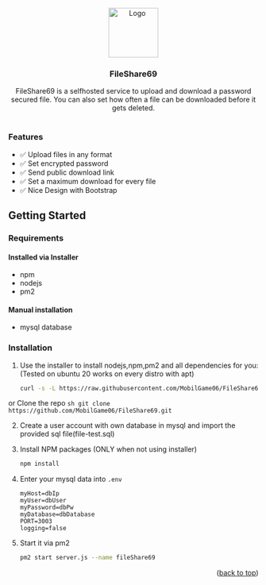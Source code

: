 <!-- PROJECT LOGO -->
<br />
<div align="center">
  <a">
    <img src="https://xamplex.de/s/ruua73gsnbeuhlju975intjc4.png" alt="Logo" width="100" height="100">
  </a>

  <h3 align="center">FileShare69</h3>

  <p align="center">
    FileShare69 is a selfhosted service to upload and download a password secured file. You can also set how often a file can be downloaded before it gets deleted.
    <br />
    <br />
  </p>
</div>


### Features
- ✅ Upload files in any format
- ✅ Set encrypted password
- ✅ Send public download link
- ✅ Set a maximum download for every file
- ✅ Nice Design with Bootstrap

## Getting Started

### Requirements
#### Installed via Installer
* npm
* nodejs
* pm2
#### Manual installation
* mysql database

                   

### Installation
1. Use the installer to install nodejs,npm,pm2 and all dependencies for you:
                   (Tested on ubuntu 20 works on every distro with apt)
   ```sh
   curl -s -L https://raw.githubusercontent.com/MobilGame06/FileShare69/main/install.sh | bash                                    
   ``` 
                   
  or Clone the repo
     ```sh
    git clone https://github.com/MobilGame06/FileShare69.git
     ```
                   
2. Create a user account with own database in mysql and import the provided sql file(file-test.sql)

3. Install NPM packages (ONLY when not using installer)
   ```sh
   npm install
   ```
4. Enter your mysql data into `.env`
   ```env
   myHost=dbIp
   myUser=dbUser
   myPassword=dbPw
   myDatabase=dbDatabase
   PORT=3003
   logging=false
   ```
5. Start it via pm2
   ```sh
   pm2 start server.js --name fileShare69
   ```

<p align="right">(<a href="#top">back to top</a>)</p>
